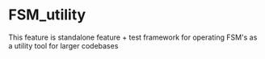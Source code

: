 # FSM_utility
This feature is standalone feature + test framework for operating FSM's as a utility tool for larger codebases
